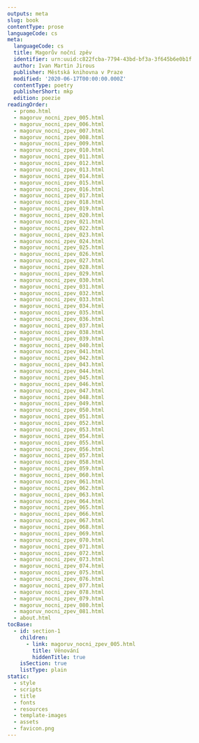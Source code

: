 ```yaml
---
outputs: meta
slug: book
contentType: prose
languageCode: cs
meta:
  languageCode: cs
  title: Magorův noční zpěv
  identifier: urn:uuid:c822fcba-7794-43bd-bf3a-3f645b6e0b1f
  author: Ivan Martin Jirous
  publisher: Městská knihovna v Praze
  modified: '2020-06-17T00:00:00.000Z'
  contentType: poetry
  publisherShort: mkp
  edition: poezie
readingOrder:
  - promo.html
  - magoruv_nocni_zpev_005.html
  - magoruv_nocni_zpev_006.html
  - magoruv_nocni_zpev_007.html
  - magoruv_nocni_zpev_008.html
  - magoruv_nocni_zpev_009.html
  - magoruv_nocni_zpev_010.html
  - magoruv_nocni_zpev_011.html
  - magoruv_nocni_zpev_012.html
  - magoruv_nocni_zpev_013.html
  - magoruv_nocni_zpev_014.html
  - magoruv_nocni_zpev_015.html
  - magoruv_nocni_zpev_016.html
  - magoruv_nocni_zpev_017.html
  - magoruv_nocni_zpev_018.html
  - magoruv_nocni_zpev_019.html
  - magoruv_nocni_zpev_020.html
  - magoruv_nocni_zpev_021.html
  - magoruv_nocni_zpev_022.html
  - magoruv_nocni_zpev_023.html
  - magoruv_nocni_zpev_024.html
  - magoruv_nocni_zpev_025.html
  - magoruv_nocni_zpev_026.html
  - magoruv_nocni_zpev_027.html
  - magoruv_nocni_zpev_028.html
  - magoruv_nocni_zpev_029.html
  - magoruv_nocni_zpev_030.html
  - magoruv_nocni_zpev_031.html
  - magoruv_nocni_zpev_032.html
  - magoruv_nocni_zpev_033.html
  - magoruv_nocni_zpev_034.html
  - magoruv_nocni_zpev_035.html
  - magoruv_nocni_zpev_036.html
  - magoruv_nocni_zpev_037.html
  - magoruv_nocni_zpev_038.html
  - magoruv_nocni_zpev_039.html
  - magoruv_nocni_zpev_040.html
  - magoruv_nocni_zpev_041.html
  - magoruv_nocni_zpev_042.html
  - magoruv_nocni_zpev_043.html
  - magoruv_nocni_zpev_044.html
  - magoruv_nocni_zpev_045.html
  - magoruv_nocni_zpev_046.html
  - magoruv_nocni_zpev_047.html
  - magoruv_nocni_zpev_048.html
  - magoruv_nocni_zpev_049.html
  - magoruv_nocni_zpev_050.html
  - magoruv_nocni_zpev_051.html
  - magoruv_nocni_zpev_052.html
  - magoruv_nocni_zpev_053.html
  - magoruv_nocni_zpev_054.html
  - magoruv_nocni_zpev_055.html
  - magoruv_nocni_zpev_056.html
  - magoruv_nocni_zpev_057.html
  - magoruv_nocni_zpev_058.html
  - magoruv_nocni_zpev_059.html
  - magoruv_nocni_zpev_060.html
  - magoruv_nocni_zpev_061.html
  - magoruv_nocni_zpev_062.html
  - magoruv_nocni_zpev_063.html
  - magoruv_nocni_zpev_064.html
  - magoruv_nocni_zpev_065.html
  - magoruv_nocni_zpev_066.html
  - magoruv_nocni_zpev_067.html
  - magoruv_nocni_zpev_068.html
  - magoruv_nocni_zpev_069.html
  - magoruv_nocni_zpev_070.html
  - magoruv_nocni_zpev_071.html
  - magoruv_nocni_zpev_072.html
  - magoruv_nocni_zpev_073.html
  - magoruv_nocni_zpev_074.html
  - magoruv_nocni_zpev_075.html
  - magoruv_nocni_zpev_076.html
  - magoruv_nocni_zpev_077.html
  - magoruv_nocni_zpev_078.html
  - magoruv_nocni_zpev_079.html
  - magoruv_nocni_zpev_080.html
  - magoruv_nocni_zpev_081.html
  - about.html
tocBase:
  - id: section-1
    children:
      - link: magoruv_nocni_zpev_005.html
        title: Věnování
        hiddenTitle: true
    isSection: true
    listType: plain
static:
  - style
  - scripts
  - title
  - fonts
  - resources
  - template-images
  - assets
  - favicon.png
---
```

